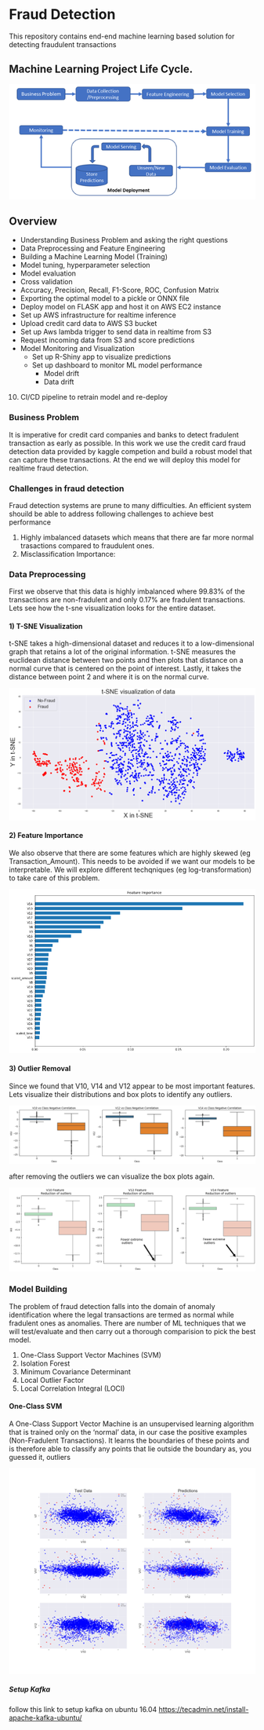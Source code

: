 # Fraud Detection
This repository contains end-end machine learning based solution for detecting fraudulent transactions

## Machine Learning Project Life Cycle.

![Model](https://github.com/arsalhuda24/credit_card_fraud_detection/blob/main/machine_learning_project_lifecycle.bmp)

## Overview 
- Understanding Business Problem and asking the right questions 
-  Data Preprocessing and Feature Engineering 
-  Building a Machine Learning Model (Training)
-  Model tuning, hyperparameter selection 
-  Model evaluation
  - Cross validation 
  - Accuracy, Precision, Recall, F1-Score, ROC, Confusion Matrix 
- Exporting the optimal model to a pickle or ONNX file
-  Deploy model on FLASK app and host it on AWS EC2 instance 
-  Set up AWS infrastructure for realtime inference 
  - Upload credit card data to AWS S3 bucket
  - Set up Aws lambda trigger to send data in realtime from S3 
  - Request incoming data from S3 and score predictions  
- Model Monitoring and Visualization 
  - Set up R-Shiny app to visualize predictions
  - Set up dashboard to monitor ML model performance 
    - Model drift 
    - Data drift 

10) CI/CD pipeline to retrain model and re-deploy


### Business Problem

It is imperative for credit card companies and banks to detect fradulent transaction as early as possible. In this work we use the credit card fraud detection data provided by kaggle competion and build a robust model that can capture these transactions. At the end we will deploy this model for realtime fraud detection.  

### Challenges in fraud detection 
Fraud detection systems are prune to many difficulties. An efficient system shouild be able to address following challenges to achieve best performance
1) Highly imbalanced datasets which means that there are far more normal trasactions compared to fraudulent ones.
2) Misclassification Importance: 



### Data Preprocessing
First we observe that this data is highly imbalanced where 99.83% of the transactions are non-fradulent and only 0.17% are fradulent transactions. Lets see how the t-sne visualization looks for the entire dataset. 
#### 1) T-SNE Visualization
t-SNE takes a high-dimensional dataset and reduces it to a low-dimensional graph that retains a lot of the original information. t-SNE measures the euclidean distance between two points and then plots that distance on a normal curve that is centered on the point of interest. Lastly, it takes the distance between point 2 and where it is on the normal curve.

![Model](https://github.com/arsalhuda24/credit_card_fraud_detection/blob/main/t_sne.png)

#### 2) Feature Importance
We also observe that there are some features which are highly skewed (eg Transaction_Amount). This needs to be avoided if we want our models to be interpretable. We will explore different techqniques (eg log-transformation) to take care of this problem. 

![Model](https://github.com/arsalhuda24/credit_card_fraud_detection/blob/main/feature_importance.png)

#### 3) Outlier Removal
Since we found that V10, V14 and V12 appear to be most important features. Lets visualize their distributions and box plots to identify any outliers. 

![Model](https://github.com/arsalhuda24/credit_card_fraud_detection/blob/main/outliers.png)

after removing the outliers we can visualize the box plots again. 

![Model](https://github.com/arsalhuda24/credit_card_fraud_detection/blob/main/outliers_removal.png)


### Model Building
The problem of fraud detection falls into the domain of anomaly identification where the legal transactions are termed as normal while fradulent ones as anomalies. There are number of ML techniques that we will test/evaluate and then carry out a thorough comparision to pick the best model.

1) One-Class Support Vector Machines (SVM) 
2) Isolation Forest 
3) Minimum Covariance Determinant 
4) Local Outlier Factor
5) Local Correlation Integral (LOCI)

#### One-Class SVM
A One-Class Support Vector Machine is an unsupervised learning algorithm that is trained only on the ‘normal’ data, in our case the positive examples (Non-Fradulent Transactions). It learns the boundaries of these points and is therefore able to classify any points that lie outside the boundary as, you guessed it, outliers

![Model](https://github.com/arsalhuda24/credit_card_fraud_detection/blob/main/predictions.png)

##### Setup Kafka
follow this link to setup kafka on ubuntu 16.04 
https://tecadmin.net/install-apache-kafka-ubuntu/
